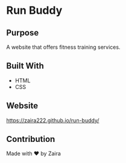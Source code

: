 # Run Buddy

## Purpose
A website that offers fitness training services.

## Built With
* HTML
* CSS

## Website
https://zaira222.github.io/run-buddy/

## Contribution
Made with ❤️ by Zaira
